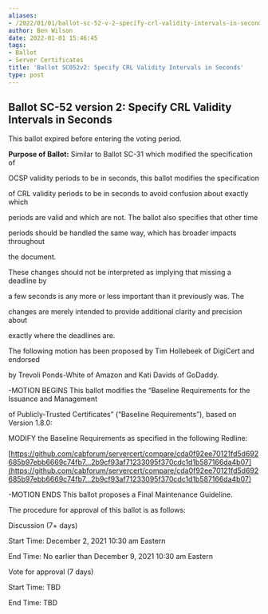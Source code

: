 ```yaml
---
aliases:
- /2022/01/01/ballot-sc-52-v-2-specify-crl-validity-intervals-in-seconds/
author: Ben Wilson
date: 2022-01-01 15:46:45
tags:
- Ballot
- Server Certificates
title: 'Ballot SC052v2: Specify CRL Validity Intervals in Seconds'
type: post
---
```


## Ballot SC-52 version 2: Specify CRL Validity Intervals in Seconds

This ballot expired before entering the voting period.

**Purpose of Ballot:** Similar to Ballot SC-31 which modified the specification of

OCSP validity periods to be in seconds, this ballot modifies the specification

of CRL validity periods to be in seconds to avoid confusion about exactly which

periods are valid and which are not. The ballot also specifies that other time

periods should be handled the same way, which has broader impacts throughout

the document.

These changes should not be interpreted as implying that missing a deadline by

a few seconds is any more or less important than it previously was. The

changes are merely intended to provide additional clarity and precision about

exactly where the deadlines are.

The following motion has been proposed by Tim Hollebeek of DigiCert and endorsed

by Trevoli Ponds-White of Amazon and Kati Davids of GoDaddy.

-MOTION BEGINS
This ballot modifies the “Baseline Requirements for the Issuance and Management

of Publicly-Trusted Certificates” (“Baseline Requirements”), based on Version 1.8.0:

MODIFY the Baseline Requirements as specified in the following Redline:

[https://github.com/cabforum/servercert/compare/cda0f92ee70121fd5d692685b97ebb6669c74fb7…2b9cf93af71233095f370cdc1d1b587166da4b07](https://github.com/cabforum/servercert/compare/cda0f92ee70121fd5d692685b97ebb6669c74fb7...2b9cf93af71233095f370cdc1d1b587166da4b07)

-MOTION ENDS
This ballot proposes a Final Maintenance Guideline.

The procedure for approval of this ballot is as follows:

Discussion (7+ days)

Start Time: December 2, 2021 10:30 am Eastern

End Time: No earlier than December 9, 2021 10:30 am Eastern

Vote for approval (7 days)

Start Time: TBD

End Time: TBD